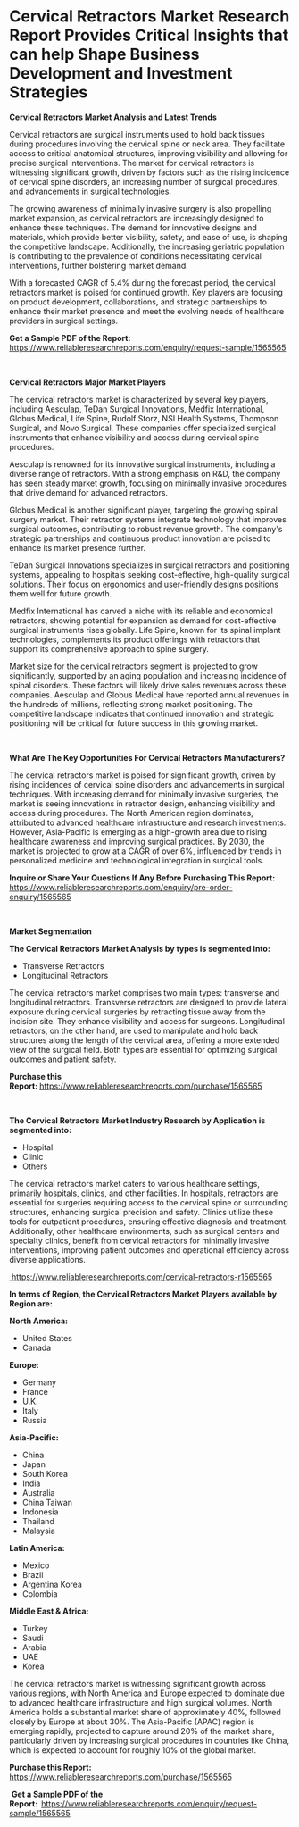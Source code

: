 <p><h1>Cervical Retractors Market Research Report Provides Critical Insights that can help Shape Business Development and Investment Strategies</h1></p><p><strong>Cervical Retractors Market Analysis and Latest Trends</strong></p>
<p><p>Cervical retractors are surgical instruments used to hold back tissues during procedures involving the cervical spine or neck area. They facilitate access to critical anatomical structures, improving visibility and allowing for precise surgical interventions. The market for cervical retractors is witnessing significant growth, driven by factors such as the rising incidence of cervical spine disorders, an increasing number of surgical procedures, and advancements in surgical technologies. </p><p>The growing awareness of minimally invasive surgery is also propelling market expansion, as cervical retractors are increasingly designed to enhance these techniques. The demand for innovative designs and materials, which provide better visibility, safety, and ease of use, is shaping the competitive landscape. Additionally, the increasing geriatric population is contributing to the prevalence of conditions necessitating cervical interventions, further bolstering market demand. </p><p>With a forecasted CAGR of 5.4% during the forecast period, the cervical retractors market is poised for continued growth. Key players are focusing on product development, collaborations, and strategic partnerships to enhance their market presence and meet the evolving needs of healthcare providers in surgical settings.</p></p>
<p><strong>Get a Sample PDF of the Report:&nbsp;</strong> <a href="https://www.reliableresearchreports.com/enquiry/request-sample/1565565?utm_campaign=3250&utm_medium=2&utm_source=Github&utm_content=ia&utm_term=13042025&utm_id=cervical-retractors">https://www.reliableresearchreports.com/enquiry/request-sample/1565565</a></p>
<p>&nbsp;</p>
<p><strong>Cervical Retractors Major Market Players</strong></p>
<p><p>The cervical retractors market is characterized by several key players, including Aesculap, TeDan Surgical Innovations, Medfix International, Globus Medical, Life Spine, Rudolf Storz, NSI Health Systems, Thompson Surgical, and Novo Surgical. These companies offer specialized surgical instruments that enhance visibility and access during cervical spine procedures.</p><p>Aesculap is renowned for its innovative surgical instruments, including a diverse range of retractors. With a strong emphasis on R&D, the company has seen steady market growth, focusing on minimally invasive procedures that drive demand for advanced retractors.</p><p>Globus Medical is another significant player, targeting the growing spinal surgery market. Their retractor systems integrate technology that improves surgical outcomes, contributing to robust revenue growth. The company's strategic partnerships and continuous product innovation are poised to enhance its market presence further.</p><p>TeDan Surgical Innovations specializes in surgical retractors and positioning systems, appealing to hospitals seeking cost-effective, high-quality surgical solutions. Their focus on ergonomics and user-friendly designs positions them well for future growth.</p><p>Medfix International has carved a niche with its reliable and economical retractors, showing potential for expansion as demand for cost-effective surgical instruments rises globally. Life Spine, known for its spinal implant technologies, complements its product offerings with retractors that support its comprehensive approach to spine surgery.</p><p>Market size for the cervical retractors segment is projected to grow significantly, supported by an aging population and increasing incidence of spinal disorders. These factors will likely drive sales revenues across these companies. Aesculap and Globus Medical have reported annual revenues in the hundreds of millions, reflecting strong market positioning. The competitive landscape indicates that continued innovation and strategic positioning will be critical for future success in this growing market.</p></p>
<p>&nbsp;</p>
<p><strong>What Are The Key Opportunities For Cervical Retractors Manufacturers?</strong></p>
<p><p>The cervical retractors market is poised for significant growth, driven by rising incidences of cervical spine disorders and advancements in surgical techniques. With increasing demand for minimally invasive surgeries, the market is seeing innovations in retractor design, enhancing visibility and access during procedures. The North American region dominates, attributed to advanced healthcare infrastructure and research investments. However, Asia-Pacific is emerging as a high-growth area due to rising healthcare awareness and improving surgical practices. By 2030, the market is projected to grow at a CAGR of over 6%, influenced by trends in personalized medicine and technological integration in surgical tools.</p></p>
<p><strong>Inquire or Share Your Questions If Any Before Purchasing This Report:</strong> <a href="https://www.reliableresearchreports.com/enquiry/pre-order-enquiry/1565565?utm_campaign=3250&utm_medium=2&utm_source=Github&utm_content=ia&utm_term=13042025&utm_id=cervical-retractors">https://www.reliableresearchreports.com/enquiry/pre-order-enquiry/1565565</a></p>
<p>&nbsp;</p>
<p><strong>Market Segmentation</strong></p>
<p><strong>The Cervical Retractors Market Analysis by types is segmented into:</strong></p>
<p><ul><li>Transverse Retractors</li><li>Longitudinal Retractors</li></ul></p>
<p><p>The cervical retractors market comprises two main types: transverse and longitudinal retractors. Transverse retractors are designed to provide lateral exposure during cervical surgeries by retracting tissue away from the incision site. They enhance visibility and access for surgeons. Longitudinal retractors, on the other hand, are used to manipulate and hold back structures along the length of the cervical area, offering a more extended view of the surgical field. Both types are essential for optimizing surgical outcomes and patient safety.</p></p>
<p><strong>Purchase this Report:&nbsp;</strong><a href="https://www.reliableresearchreports.com/purchase/1565565?utm_campaign=3250&utm_medium=2&utm_source=Github&utm_content=ia&utm_term=13042025&utm_id=cervical-retractors">https://www.reliableresearchreports.com/purchase/1565565</a></p>
<p>&nbsp;</p>
<p><strong>The Cervical Retractors Market Industry Research by Application is segmented into:</strong></p>
<p><ul><li>Hospital</li><li>Clinic</li><li>Others</li></ul></p>
<p><p>The cervical retractors market caters to various healthcare settings, primarily hospitals, clinics, and other facilities. In hospitals, retractors are essential for surgeries requiring access to the cervical spine or surrounding structures, enhancing surgical precision and safety. Clinics utilize these tools for outpatient procedures, ensuring effective diagnosis and treatment. Additionally, other healthcare environments, such as surgical centers and specialty clinics, benefit from cervical retractors for minimally invasive interventions, improving patient outcomes and operational efficiency across diverse applications.</p></p>
<p><a href="https://www.reliableresearchreports.com/cervical-retractors-r1565565?utm_campaign=3250&utm_medium=2&utm_source=Github&utm_content=ia&utm_term=13042025&utm_id=cervical-retractors">&nbsp;https://www.reliableresearchreports.com/cervical-retractors-r1565565</a></p>
<p><strong>In terms of Region, the Cervical Retractors Market Players available by Region are:</strong></p>
<p>
    <p> <strong> North America: </strong>
        <ul>
            <li>United States</li>
            <li>Canada</li>
        </ul>
        </p> 
    <p> <strong> Europe: </strong>
        <ul>
            <li>Germany</li>
            <li>France</li>
            <li>U.K.</li>
            <li>Italy</li>
            <li>Russia</li>
        </ul>
        </p> 
    <p> <strong> Asia-Pacific: </strong>
        <ul>
            <li>China</li>
            <li>Japan</li>
            <li>South Korea</li>
            <li>India</li>
            <li>Australia</li>
            <li>China Taiwan</li>
            <li>Indonesia</li>
            <li>Thailand</li>
            <li>Malaysia</li>
        </ul>
        </p> 
    <p> <strong> Latin America: </strong>
        <ul>
            <li>Mexico</li>
            <li>Brazil</li>
            <li>Argentina Korea</li>
            <li>Colombia</li>
        </ul>
        </p> 
    <p> <strong> Middle East & Africa: </strong>
        <ul>
            <li>Turkey</li>
            <li>Saudi</li>
            <li>Arabia</li>
            <li>UAE</li>
            <li>Korea</li>
        </ul>
    </p>
    </p>
<p><p>The cervical retractors market is witnessing significant growth across various regions, with North America and Europe expected to dominate due to advanced healthcare infrastructure and high surgical volumes. North America holds a substantial market share of approximately 40%, followed closely by Europe at about 30%. The Asia-Pacific (APAC) region is emerging rapidly, projected to capture around 20% of the market share, particularly driven by increasing surgical procedures in countries like China, which is expected to account for roughly 10% of the global market.</p></p>
<p><strong>Purchase this Report: </strong><a href="https://www.reliableresearchreports.com/purchase/1565565?utm_campaign=3250&utm_medium=2&utm_source=Github&utm_content=ia&utm_term=13042025&utm_id=cervical-retractors">https://www.reliableresearchreports.com/purchase/1565565</a></p>
<p>&nbsp;<strong>Get a Sample PDF of the Report:&nbsp;&nbsp;</strong><a href="https://www.reliableresearchreports.com/enquiry/request-sample/1565565?utm_campaign=3250&utm_medium=2&utm_source=Github&utm_content=ia&utm_term=13042025&utm_id=cervical-retractors">https://www.reliableresearchreports.com/enquiry/request-sample/1565565</a></p>
<p><strong></strong></p>
<p><p></p><p></p><p></p></p>